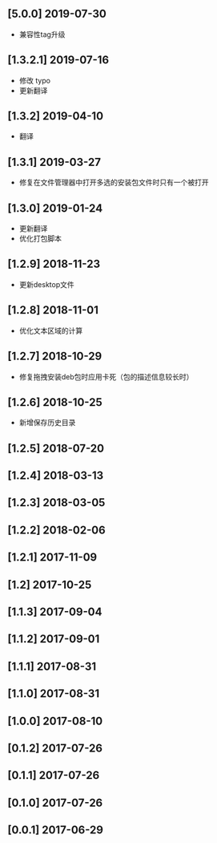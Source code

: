 ## [5.0.0] 2019-07-30

*  兼容性tag升级

## [1.3.2.1] 2019-07-16

*  修改 typo
*  更新翻译

## [1.3.2] 2019-04-10

*  翻译

## [1.3.1] 2019-03-27

*  修复在文件管理器中打开多选的安装包文件时只有一个被打开

## [1.3.0] 2019-01-24

*  更新翻译
*  优化打包脚本

## [1.2.9] 2018-11-23

*  更新desktop文件

## [1.2.8] 2018-11-01

*  优化文本区域的计算

## [1.2.7] 2018-10-29

*  修复拖拽安装deb包时应用卡死（包的描述信息较长时）

## [1.2.6] 2018-10-25

*  新增保存历史目录

## [1.2.5] 2018-07-20


## [1.2.4] 2018-03-13


## [1.2.3] 2018-03-05


## [1.2.2] 2018-02-06


## [1.2.1] 2017-11-09


## [1.2] 2017-10-25


## [1.1.3] 2017-09-04


## [1.1.2] 2017-09-01


## [1.1.1] 2017-08-31


## [1.1.0] 2017-08-31


## [1.0.0] 2017-08-10


## [0.1.2] 2017-07-26


## [0.1.1] 2017-07-26


## [0.1.0] 2017-07-26


## [0.0.1] 2017-06-29



